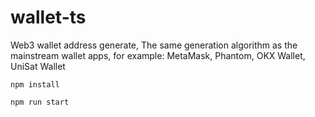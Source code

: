 # wallet-ts
Web3 wallet address  generate, The same generation algorithm as the mainstream wallet apps, for example: MetaMask, Phantom, OKX Wallet, UniSat Wallet


```
npm install

npm run start
```